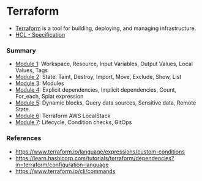 # Terraform

- [Terraform](https://www.terraform.io/) is a tool for building, deploying, and managing infrastructure.
- [HCL - Specification](https://www.terraform.io/language/syntax/configuration)


### Summary

- [Module 1](module1/README.md): Workspace, Resource, Input Variables, Output Values, Local Values, Tags
- [Module 2](module2/README.md): State: Taint, Destroy, Import, Move, Exclude, Show, List
- [Module 3](module3/README.md): Modules
- [Module 4](module4/README.md): Explicit dependencies, Implicit dependencies, Count, For_each, Splat expression
- [Module 5](module5/README.md): Dynamic blocks, Query data sources, Sensitive data, Remote State.
- [Module 6](module6/README.md): Terraform AWS LocalStack
- [Module 7](module7/README.md): Lifecycle, Condition checks, GitOps

### References
- https://www.terraform.io/language/expressions/custom-conditions
- https://learn.hashicorp.com/tutorials/terraform/dependencies?in=terraform/configuration-language
- https://www.terraform.io/cli/commands
